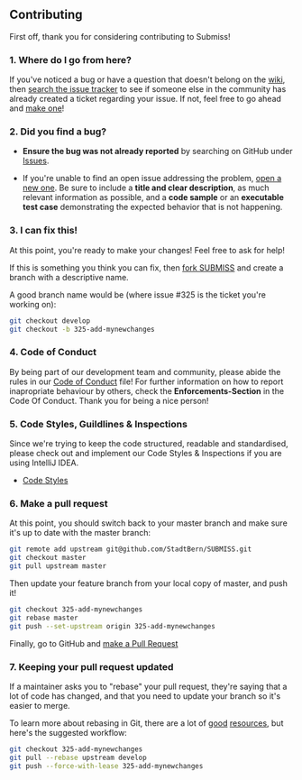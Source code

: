 ## Contributing

First off, thank you for considering contributing to Submiss!

### 1. Where do I go from here?

If you've noticed a bug or have a question that doesn't belong on the
[wiki](https://github.com/StadtBern/SUBMISS/wiki), then
[search the issue tracker](https://github.com/StadtBern/SUBMISS/issues) 
to see if someone else in the community has already created a ticket regarding your issue.
If not, feel free to go ahead and [make one](https://github.com/StadtBern/SUBMISS/issues)!

### 2. Did you find a bug?

* **Ensure the bug was not already reported** by searching on GitHub under 
[Issues](https://github.com/StadtBern/SUBMISS/issues).

* If you're unable to find an open issue addressing the problem, 
[open a new one](https://github.com/StadtBern/SUBMISS/issues). 
Be sure to include a **title and clear description**, as much relevant information as possible, 
and a **code sample** or an **executable test case** demonstrating the expected behavior that is not happening.

### 3. I can fix this!

At this point, you're ready to make your changes! Feel free to ask for help!

If this is something you think you can fix, then
[fork SUBMISS](https://help.github.com/articles/fork-a-repo)
and create a branch with a descriptive name.

A good branch name would be (where issue #325 is the ticket you're working on):

```sh
git checkout develop
git checkout -b 325-add-mynewchanges
```

### 4. Code of Conduct

By being part of our development team and community, please abide the rules in our
 [Code of Conduct](CODE_OF_CONDUCT.md) file! 
For further information on how to report inapropriate behaviour by others, check the **Enforcements-Section** 
in the Code Of Conduct. Thank you for being a nice person!
 
### 5. Code Styles, Guildlines & Inspections

Since we're trying to keep the code structured, readable and standardised, please check out and implement our 
Code Styles & Inspections if you are using IntelliJ IDEA.

* [Code Styles](https://github.com/google/styleguide)

### 6. Make a pull request

At this point, you should switch back to your master branch and make sure it's
up to date with the master branch:

```sh
git remote add upstream git@github.com/StadtBern/SUBMISS.git
git checkout master
git pull upstream master
```

Then update your feature branch from your local copy of master, and push it!

```sh
git checkout 325-add-mynewchanges
git rebase master
git push --set-upstream origin 325-add-mynewchanges
```

Finally, go to GitHub and
[make a Pull Request](https://help.github.com/articles/creating-a-pull-request)


### 7. Keeping your pull request updated

If a maintainer asks you to "rebase" your pull request, they're saying that a lot of code
has changed, and that you need to update your branch so it's easier to merge.

To learn more about rebasing in Git, there are a lot of
[good](http://git-scm.com/book/en/Git-Branching-Rebasing)
[resources](https://help.github.com/articles/interactive-rebase),
but here's the suggested workflow:

```sh
git checkout 325-add-mynewchanges
git pull --rebase upstream develop
git push --force-with-lease 325-add-mynewchanges
```